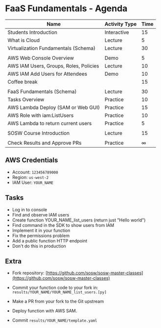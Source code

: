 # FaaS Fundamentals - Agenda

| **Name** | **Activity Type** | **Time** |
| ---| ---| --- |
| Students Introduction | Interactive | 15 |
| What is Cloud | Lecture | 5 |
| Virtualization Fundamentals (Schema) | Lecture | 30 |
|  |  |  |
| AWS Web Console Overview | Demo | 5 |
| AWS IAM Users, Groups, Roles, Policies | Lecture | 10 |
| AWS IAM Add Users for Attendees | Demo | 10 |
| Coffee break |  | 15 |
|  |  |  |
| FaaS Fundamentals (Schema) | Lecture | 30 |
| Tasks Overview | Practice | 10 |
| AWS Lambda Deploy (SAM or Web GUI) | Practice | 15 |
| AWS Role with iam:ListUsers | Practice | 10 |
| AWS Lambda to return current users | Practice | 5 |
|  |  |  |
| SOSW Course Introduction | Lecture | 15 |
|  |  |  |
| Check Results and Approve PRs | Practice | ∞ |

## AWS Credentials

*   Account: `123456789000`
*   Region: `us-west-2`
*   IAM User: `YOUR_NAME`


## Tasks

*   Log in to console
*   Find and observe IAM users
*   Create function YOUR\_NAME\_list\_users (return just "Hello world")
*   Find command in the SDK to show users from IAM
*   Implement it in your function
*   Fix the permissions problem
*   Add a public function HTTP endpoint
*   Don't do this in production

## Extra

*   Fork repository: [https://github.com/sosw/sosw-master-classes](https://github.com/sosw/sosw-master-classes)
*   Commit your function code to your fork in: `results/YOUR_NAME/YOUR_NAME_list_users.[py]`

*   Make a PR from your fork to the Git upstream
*   Deploy function with AWS SAM.
*   Commit `results/YOUR_NAME/template.yaml`
